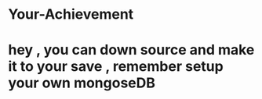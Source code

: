 # Your-Achievement
# hey , you can down source and make it to your save , remember setup your own mongoseDB
